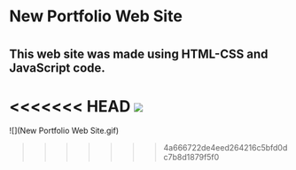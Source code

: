 <h1>New Portfolio Web Site<h1>

<h2>This web site was made using HTML-CSS and JavaScript code.<h2>

<<<<<<< HEAD
![](Newportfolio.gif)
=======
![](New Portfolio Web Site.gif)
>>>>>>> 4a666722de4eed264216c5bfd0dc7b8d1879f5f0
